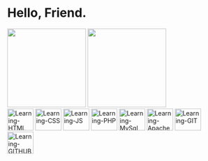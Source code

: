 # Hello, Friend.

<div>
  <img height="180em" src="https://github-readme-stats.vercel.app/api?username=WellSantos-Dev&show_icons=true&theme=dark">
  <img height="180em" src="https://github-readme-stats.vercel.app/api/top-langs/?username=WellSantos-Dev&layout=compact&langs_count=8&theme=dark">
</div>
<div display="inline-block">
<img alt="Learning-HTML" height="50" width="60" src="https://cdn.jsdelivr.net/gh/devicons/devicon/icons/html5/html5-original.svg">
<img alt="Learning-CSS" height="50" width="60" src="https://cdn.jsdelivr.net/gh/devicons/devicon/icons/css3/css3-original.svg">
<img alt="Learning-JS" height="50" width="60" src="https://cdn.jsdelivr.net/gh/devicons/devicon/icons/javascript/javascript-original.svg">
<img alt="Learning-PHP" height="50" width="60" src="https://cdn.jsdelivr.net/gh/devicons/devicon/icons/php/php-original.svg">
<img alt="Learning-MySql" height="50" width="60" src="https://cdn.jsdelivr.net/gh/devicons/devicon/icons/mysql/mysql-original-wordmark.svg">
<img alt="Learning-Apache" height="50" width="60" src="https://cdn.jsdelivr.net/gh/devicons/devicon/icons/apache/apache-original.svg">
<img alt="Learning-GIT" height="50" width="60" src="https://cdn.jsdelivr.net/gh/devicons/devicon/icons/git/git-original.svg">
<img alt="Learning-GITHUB" height="50" width="60" src="https://cdn.jsdelivr.net/gh/devicons/devicon/icons/github/github-original-wordmark.svg">


</div><br>







<!---
WellSantos-Dev/WellSantos-Dev is a ✨ special ✨ repository because its `README.md` (this file) appears on your GitHub profile.
You can click the Preview link to take a look at your changes.
--->
